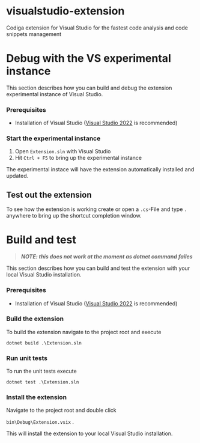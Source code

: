# visualstudio-extension
Codiga extension for Visual Studio for the fastest code analysis and code snippets management

# Debug with the VS experimental instance 
This section describes how you can build and debug the extension experimental instance of Visual Studio.

### Prerequisites
* Installation of Visual Studio ([Visual Studio 2022](https://visualstudio.microsoft.com/vs/) is recommended)

### Start the experimental instance
1. Open `Extension.sln` with Visual Studio
2. Hit `Ctrl + F5` to bring up the experimental instance

The experimental instace will have the extension automatically installed and updated.

## Test out the extension
To see how the extension is working create or open a `.cs`-File and type `.` anywhere to bring up the shortcut completion window.

# Build and test
> **_NOTE: this does not work at the moment as dotnet command failes_**

This section describes how you can build and test the extension with your local Visual Studio installation.
### Prerequisites
* Installation of Visual Studio ([Visual Studio 2022](https://visualstudio.microsoft.com/vs/) is recommended)
### Build the extension
To build the extension navigate to the project root and execute

`dotnet build .\Extension.sln`
### Run unit tests
To run the unit tests execute

`dotnet test .\Extension.sln`
### Install the extension
Navigate to the project root and double click

`bin\Debug\Extension.vsix` .

This will install the extension to your local Visual Studio installation.

  

  